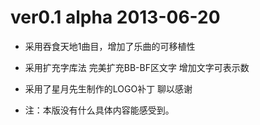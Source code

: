 # ver0.1 alpha 2013-06-20

- 采用吞食天地1曲目，增加了乐曲的可移植性
- 采用扩充字库法 完美扩充BB-BF区文字 增加文字可表示数
- 采用了星月先生制作的LOGO补丁 聊以感谢

- 注：本版没有什么具体内容能感受到。